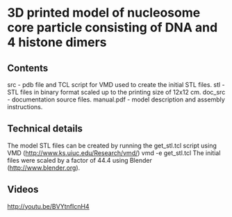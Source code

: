 3D printed model of nucleosome core particle consisting of DNA and 4 histone dimers
========

Contents
--------
src - pdb file and TCL script for VMD used to create the initial STL files.
stl - STL files in binary format scaled up to the printing size of 12x12 cm.
doc_src - documentation source files.
manual.pdf - model description and assembly instructions.


Technical details
--------
The model STL files can be created by running the get_stl.tcl script using VMD (http://www.ks.uiuc.edu/Research/vmd/)
vmd -e get_stl.tcl
The initial files were scaled by a factor of 44.4 using Blender (http://www.blender.org).


Videos
------
http://youtu.be/BVYtnfIcnH4

